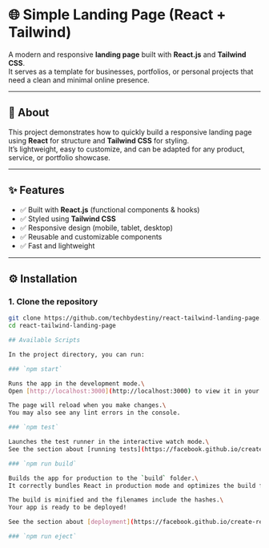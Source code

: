 # 🌐 Simple Landing Page (React + Tailwind)

A modern and responsive **landing page** built with **React.js** and **Tailwind CSS**.  
It serves as a template for businesses, portfolios, or personal projects that need a clean and minimal online presence.

---

## 📖 About
This project demonstrates how to quickly build a responsive landing page using **React** for structure and **Tailwind CSS** for styling.  
It’s lightweight, easy to customize, and can be adapted for any product, service, or portfolio showcase.  

---

## ✨ Features
- ✅ Built with **React.js** (functional components & hooks)  
- ✅ Styled using **Tailwind CSS**  
- ✅ Responsive design (mobile, tablet, desktop)  
- ✅ Reusable and customizable components  
- ✅ Fast and lightweight  

---

## ⚙️ Installation

### 1. Clone the repository
```bash
git clone https://github.com/techbydestiny/react-tailwind-landing-page.git
cd react-tailwind-landing-page

## Available Scripts

In the project directory, you can run:

### `npm start`

Runs the app in the development mode.\
Open [http://localhost:3000](http://localhost:3000) to view it in your browser.

The page will reload when you make changes.\
You may also see any lint errors in the console.

### `npm test`

Launches the test runner in the interactive watch mode.\
See the section about [running tests](https://facebook.github.io/create-react-app/docs/running-tests) for more information.

### `npm run build`

Builds the app for production to the `build` folder.\
It correctly bundles React in production mode and optimizes the build for the best performance.

The build is minified and the filenames include the hashes.\
Your app is ready to be deployed!

See the section about [deployment](https://facebook.github.io/create-react-app/docs/deployment) for more information.

### `npm run eject`

